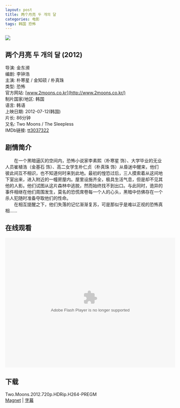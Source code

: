 ```yaml
---
layout: post
title: 两个月亮 두 개의 달
categories: 电影
tags: 韩国 恐怖
---
```


[![](http://i3.piimg.com/f4546758db9d312bt.jpg)](http://i3.piimg.com/f4546758db9d312b.jpg)

## 两个月亮 두 개의 달 (2012)
导演: 金东濒  
编剧: 李钟浩  
主演: 朴寒星 / 金知硕 / 朴真珠  
类型: 恐怖  
官方网站: [www.2moons.co.kr](http://www.2moons.co.kr/)  
制片国家/地区: 韩国  
语言: 韩语  
上映日期: 2012-07-12(韩国)  
片长: 86分钟  
又名: Two Moons / The Sleepless  
IMDb链接: [tt3037322](http://www.imdb.com/title/tt3037322)

## 剧情简介
　　在一个黑暗逼仄的空间内，恐怖小说家李素熙（朴寒星 饰）、大学毕业的无业人员崔植浩（金基石 饰）、高二女学生朴仁贞（朴真珠 饰）从昏迷中醒来，他们彼此间互不相识，也不知道何时来到此地。最初的惶恐过后，三人摸索着从这间地下室出来，进入附近的一幢房屋内。屋里设施齐全，极具生活气息，但是却不见其他的人影。他们试图从这片森林中逃脱，然而始终找不到出口。与此同时，诡异的事件相继在他们周围发生，莫名的恐慌席卷每一个人的心头，黑暗中仿佛存在一个杀人犯随时准备夺取他们的性命。   
　　在相互提醒之下，他们失落的记忆渐渐复苏，可是那似乎是难以正视的恐怖真相……

## 在线观看
<embed height="415" width="544" quality="high" allowfullscreen="true" type="application/x-shockwave-flash" src="http://static.hdslb.com/miniloader.swf" flashvars="aid=2119252&page=1" pluginspage="http://www.adobe.com/shockwave/download/download.cgi?P1_Prod_Version=ShockwaveFlash" />

## 下载
Two.Moons.2012.720p.HDRip.H264-PREGM  
[Magnet](magnet:?xt=urn:btih:215E52C5837BF535E4B32EB228B2C5481083F1FF) | [字幕](http://7xqm73.com1.z0.glb.clouddn.com/2012/Two.Moons.2012.720p.HDRip.H264-PREGM.7z)
